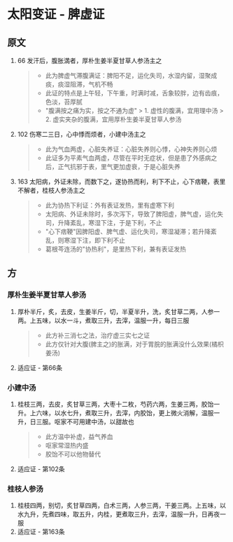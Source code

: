 # 太阳变证 - 脾虚证
## 原文
1. 66 发汗后，腹胀満者，厚朴生姜半夏甘草人参汤主之
    > * 此为脾虚气滞腹满证：脾阳不足，运化失司，水湿内留，湿聚成痰，痰湿阻滞，气机不畅
    > * 此证的特点是上午轻，下午重，时满时减，舌象较胖，边有齿痕，色淡，苔厚腻
    > * "腹满按之痛为实，按之不通为虚"
        >   1. 虚性的腹满，宜用理中汤
        >   2. 虚实夹杂的腹满，宜用厚朴生姜半夏甘草人参汤
2. 102 伤寒二三日，心中悸而烦者，小建中汤主之
    > * 此为气血两虚，心脏失养证：心脏失养则心悸，心神失养则心烦
    > * 此证多为平素气血两虚，尽管在平时无症状，但是患了外感病之后，正气抗邪于表，里气更加虚衰，于是心脏失养
3. 163 太阳病，外证未除，而数下之，遂协热而利，利下不止，心下痞鞕，表里不解者，桂枝人参汤主之
    > * 此为协热下利证：外有表证发热，里有虚寒下利
    > * 太阳病、外证未除时，多次泻下，导致了脾阳虚，脾气虚，运化失司，升降紊乱，寒湿下注，于是下利，不止
    > * "心下痞鞕"因脾阳虚、脾气虚、运化失司，寒湿凝滞；若升降紊乱，则寒湿下注，即下利不止
    > * 葛根芩连汤的"协热利"，是里热下利，兼有表证发热

## 方
### 厚朴生姜半夏甘草人参汤
1. 厚朴半斤，炙，去皮，生姜半斤，切，半夏半升，洗，炙甘草二两，人参一两。上五味，以水一斗，煮取三升，去滓，温服一升，每日三服
    > * 此方补三消七之法，治疗虚三实七之证
    > * 此方仅针对大腹(脾主之)的胀满，对于胃脘的胀满没什么效果(橘枳姜汤)
2. 适应证 - 第66条

### 小建中汤
1. 桂枝三两，去皮，炙甘草三两，大枣十二枚，芍药六两，生姜三两，胶饴一升。上六味，以水七升，煮取三升，去滓，内胶饴，更上微火消解，温服一升，日三服。呕家不可用建中汤，以甜故也
    > * 此方温中补虚，益气养血
    > * 呕家常湿热内盛
    > * 胶饴不可以他物替代
2. 适应证 - 第102条

### 桂枝人参汤
1. 桂枝四两，别切，炙甘草四两，白术三两，人参三两，干姜三两。上五味，以水九升，先煮四味，取五升，内桂，更煮取三升，去滓，温服一升，日再夜一服
2. 适应证 - 第163条
